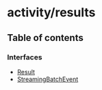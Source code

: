 # activity/results

## Table of contents

### Interfaces

* [Result](../../../new\_yajsapi/interfaces/activity\_results.Result.md)
* [StreamingBatchEvent](../../../new\_yajsapi/interfaces/activity\_results.StreamingBatchEvent.md)
